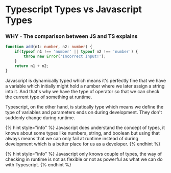 # Typescript Types vs Javascript Types

### WHY - The comparison between JS and TS explains

```typescript
function add(n1: number, n2: number) {
    if(typeof n1 !== 'number' || typeof n2 !== 'number') {
        throw new Error('Incorrect Input!');
    }
    return n1 + n2;
}
```

Javascript is dynamically typed which means it's perfectly fine that we have a variable which initially might hold a number where we later assign a string into it. And that's why we have the type of operator so that we can check the current type of something at runtime.

Typescript, on the other hand, is statically type which means we define the type of variables and parameters ends on during development. They don't suddenly change during runtime.

{% hint style="info" %}
Javascript does understand the concept of types, it knows about some types like numbers, string, and boolean but using that always means that we can only fail at runtime instead of during development which is a better place for us as a developer.
{% endhint %}

{% hint style="info" %}
Javascript only knows couple of types, the way of checking in runtime is not as flexible or not as powerful as what we can do with Typescript.
{% endhint %}

